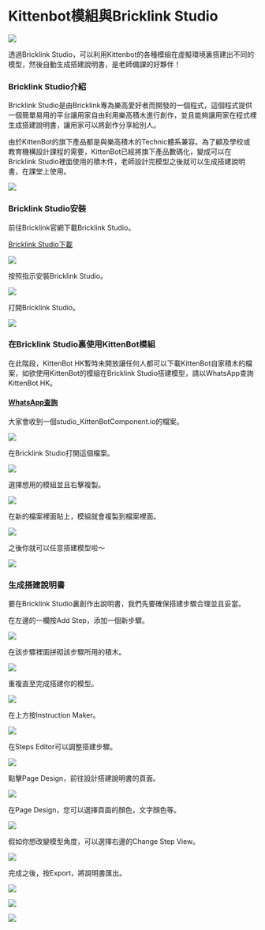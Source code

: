 # Kittenbot模組與Bricklink Studio

![](https://kittenbothk.readthedocs.io/en/latest/\_images/112.jpg)

透過Bricklink Studio，可以利用Kittenbot的各種模組在虛擬環境裏搭建出不同的模型，然後自動生成搭建說明書，是老師備課的好夥伴！

### Bricklink Studio介紹

Bricklink Studio是由Bricklink專為樂高愛好者而開發的一個程式，這個程式提供一個簡單易用的平台讓用家自由利用樂高積木進行創作，並且能夠讓用家在程式裡生成搭建說明書，讓用家可以將創作分享給別人。

由於KittenBot的旗下產品都是與樂高積木的Technic體系兼容。為了顧及學校或教育機構設計課程的需要，KittenBot已經將旗下產品數碼化，變成可以在Bricklink Studio裡面使用的積木件，老師設計完模型之後就可以生成搭建說明書，在課堂上使用。

![](https://kittenbothk.readthedocs.io/en/latest/\_images/216.png)

### Bricklink Studio安裝

前往Bricklink官網下載Bricklink Studio。

[Bricklink Studio下載](https://www.bricklink.com/v3/studio/download.page)

![](https://kittenbothk.readthedocs.io/en/latest/\_images/315.png)

按照指示安裝Bricklink Studio。

![](https://kittenbothk.readthedocs.io/en/latest/\_images/414.png)

打開Bricklink Studio。

![](https://kittenbothk.readthedocs.io/en/latest/\_images/513.png)

### 在Bricklink Studio裏使用KittenBot模組

在此階段，KittenBot HK暫時未開放讓任何人都可以下載KittenBot自家積木的檔案，如欲使用KittenBot的模組在Bricklink Studio搭建模型，請以WhatsApp查詢KittenBot HK。

#### [WhatsApp查詢](https://api.whatsapp.com/send?phone=85296480090\&text=%E4%BD%A0%E5%A5%BD,%E6%88%91%E6%83%B3%E6%9F%A5%E8%A9%A2%E9%97%9C%E6%96%BCBricklink%20Studio%E8%88%87KittenBot%E6%A8%A1%E7%B5%84%E7%9A%84%E8%B3%87%E6%96%99)

大家會收到一個studio\_KittenBotComponent.io的檔案。

![](https://kittenbothk.readthedocs.io/en/latest/\_images/610.png)

在Bricklink Studio打開這個檔案。

![](https://kittenbothk.readthedocs.io/en/latest/\_images/79.png)

選擇想用的模組並且右擊複製。

![](https://kittenbothk.readthedocs.io/en/latest/\_images/88.png)

在新的檔案裡面貼上，模組就會複製到檔案裡面。

![](https://kittenbothk.readthedocs.io/en/latest/\_images/97.png)

之後你就可以任意搭建模型啦～

![](https://kittenbothk.readthedocs.io/en/latest/\_images/109.png)

### 生成搭建說明書

要在Bricklink Studio裏創作出說明書，我們先要確保搭建步驟合理並且妥當。

在左邊的一欄按Add Step，添加一個新步驟。

![](https://kittenbothk.readthedocs.io/en/latest/\_images/1114.png)

在該步驟裡面拼砌該步驟所用的積木。

![](https://kittenbothk.readthedocs.io/en/latest/\_images/1211.png)

重複直至完成搭建你的模型。

![](https://kittenbothk.readthedocs.io/en/latest/\_images/137.png)

在上方按Instruction Maker。

![](https://kittenbothk.readthedocs.io/en/latest/\_images/146.png)

在Steps Editor可以調整搭建步驟。

![](https://kittenbothk.readthedocs.io/en/latest/\_images/155.png)

點擊Page Design，前往設計搭建說明書的頁面。

![](https://kittenbothk.readthedocs.io/en/latest/\_images/163.png)

在Page Design，您可以選擇頁面的顏色，文字顏色等。

![](https://kittenbothk.readthedocs.io/en/latest/\_images/176.png)

假如你想改變模型角度，可以選擇右邊的Change Step View。

![](https://kittenbothk.readthedocs.io/en/latest/\_images/184.png)

完成之後，按Export，將說明書匯出。

![](https://kittenbothk.readthedocs.io/en/latest/\_images/193.png)

![](https://kittenbothk.readthedocs.io/en/latest/\_images/203.png)

![](https://kittenbothk.readthedocs.io/en/latest/\_images/217.png)
